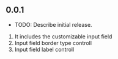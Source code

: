 ## 0.0.1

* TODO: Describe initial release.

1. It includes the customizable input field
2. Input field border type controll
3. Input field label controll
